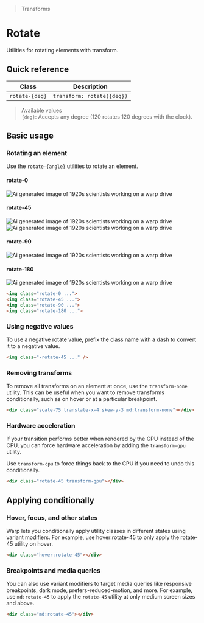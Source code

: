 > Transforms

# Rotate

Utilities for rotating elements with transform.

## Quick reference

| Class                  | Description                         |
|------------------------|-------------------------------------|
| `rotate-{deg}`         | `transform: rotate({deg})`          |

> Available values <br />
> `{deg}`: Accepts any degree (120 rotates 120 degrees with the clock). <br />

## Basic usage

### Rotating an element
Use the `rotate-{angle}` utilities to rotate an element.

<example-container>
  <div class="flex flex-wrap items-center justify-around gap-32 sm:gap-16 ex-font-dark dark:pd-text-slate-400 pb-16">
    <div class="flex flex-col items-center shrink-0">
      <h4 class="ex-heading">rotate-0</h4>
      <img class="w-96 h-96 object-cover ex-box p-0 mt-16" src="/images/20s-scientists.jpg" alt="Ai generated image of 1920s scientists working on a warp drive">
    </div>
    <div class="flex flex-col items-center shrink-0">
      <h4 class="ex-heading">rotate-45</h4>
      <div class="relative mt-16">
        <img class="absolute w-96 h-96 object-cover opacity-25 ex-box p-0" src="/images/20s-scientists.jpg" alt="Ai generated image of 1920s scientists working on a warp drive">
        <img class="relative rotate-45 w-96 h-96 object-cover ex-box p-0" src="/images/20s-scientists.jpg" alt="Ai generated image of 1920s scientists working on a warp drive">
      </div>
    </div>
    <div class="flex flex-col items-center shrink-0">
      <h4 class="ex-heading">rotate-90</h4>
      <img class="w-96 h-96 rotate-90 object-cover ex-box p-0 mt-16" src="/images/20s-scientists.jpg" alt="Ai generated image of 1920s scientists working on a warp drive">
    </div>
    <div class="flex flex-col items-center shrink-0">
      <h4 class="ex-heading">rotate-180</h4>
      <img class="w-96 h-96 rotate-180 object-cover ex-box p-0 mt-16" src="/images/20s-scientists.jpg" alt="Ai generated image of 1920s scientists working on a warp drive">
    </div>
  </div>
</example-container>

```html
<img class="rotate-0 ...">
<img class="rotate-45 ...">
<img class="rotate-90 ...">
<img class="rotate-180 ...">
```

### Using negative values
To use a negative rotate value, prefix the class name with a dash to convert it to a negative value.

```html
<img class="-rotate-45 ..." />
```

### Removing transforms
To remove all transforms on an element at once, use the `transform-none` utility.
This can be useful when you want to remove transforms conditionally, such as on hover or at a particular breakpoint.

```html
<div class="scale-75 translate-x-4 skew-y-3 md:transform-none"></div>
```

### Hardware acceleration
If your transition performs better when rendered by the GPU instead of the CPU, you can force hardware acceleration by adding the `transform-gpu` utility.

Use `transform-cpu` to force things back to the CPU if you need to undo this conditionally.

```html
<div class="rotate-45 transform-gpu"></div>
```

## Applying conditionally

### Hover, focus, and other states
Warp lets you conditionally apply utility classes in different states using variant modifiers.
For example, use hover:rotate-45 to only apply the rotate-45 utility on hover.

```html
<div class="hover:rotate-45"></div>
```

### Breakpoints and media queries
You can also use variant modifiers to target media queries like responsive breakpoints, dark mode, prefers-reduced-motion, and more.
For example, use `md:rotate-45` to apply the `rotate-45` utility at only medium screen sizes and above.

```html
<div class="md:rotate-45"></div>
```
